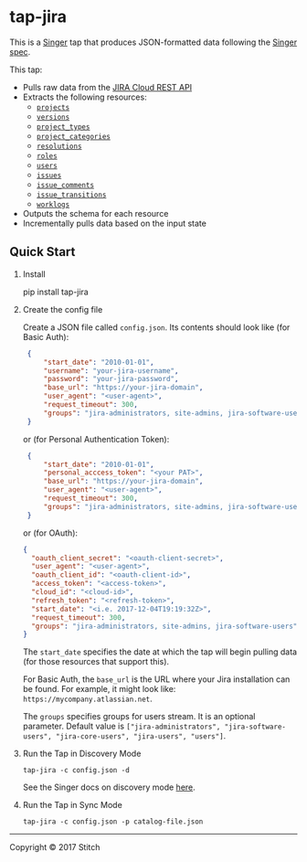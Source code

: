 # tap-jira

This is a [Singer](https://singer.io) tap that produces JSON-formatted data
following the [Singer
spec](https://github.com/singer-io/getting-started/blob/master/SPEC.md).

This tap:

- Pulls raw data from the [JIRA Cloud REST
  API](https://docs.atlassian.com/jira/REST/cloud/#api/2/)
- Extracts the following resources:
  - [`projects`](https://docs.atlassian.com/jira/REST/cloud/#api/2/project-getAllProjects)
  - [`versions`](https://docs.atlassian.com/jira/REST/cloud/#api/2/project-getProjectVersionsPaginated)
  - [`project_types`](https://docs.atlassian.com/jira/REST/cloud/#api/2/project/type-getAllProjectTypes)
  - [`project_categories`](https://docs.atlassian.com/jira/REST/cloud/#api/2/projectCategory-getAllProjectCategories)
  - [`resolutions`](https://docs.atlassian.com/jira/REST/cloud/#api/2/resolution-getResolutions)
  - [`roles`](https://docs.atlassian.com/jira/REST/cloud/#api/2/role-getProjectRoles)
  - [`users`](https://docs.atlassian.com/jira/REST/cloud/#api/2/user-findUsers)
  - [`issues`](https://docs.atlassian.com/jira/REST/cloud/#api/2/search-search)
  - [`issue_comments`](https://docs.atlassian.com/jira/REST/cloud/#api/2/search-search)
  - [`issue_transitions`](https://docs.atlassian.com/jira/REST/cloud/#api/2/search-search)  
  - [`worklogs`](https://docs.atlassian.com/jira/REST/cloud/#api/2/worklog-getWorklogsForIds)
- Outputs the schema for each resource
- Incrementally pulls data based on the input state

## Quick Start

1. Install

    pip install tap-jira

2. Create the config file

   Create a JSON file called `config.json`. Its contents should look like
   (for Basic Auth):

   ```json
    {
        "start_date": "2010-01-01",
        "username": "your-jira-username",
        "password": "your-jira-password",
        "base_url": "https://your-jira-domain",
        "user_agent": "<user-agent>",
        "request_timeout": 300,
        "groups": "jira-administrators, site-admins, jira-software-users"
    }
    ```

   or (for Personal Authentication Token):

   ```json
    {
        "start_date": "2010-01-01",
        "personal_acccess_token": "<your PAT>",
        "base_url": "https://your-jira-domain",
        "user_agent": "<user-agent>",
        "request_timeout": 300,
        "groups": "jira-administrators, site-admins, jira-software-users"
    }
    ```

   or (for OAuth):

   ```json
   {
     "oauth_client_secret": "<oauth-client-secret>",
     "user_agent": "<user-agent>",
     "oauth_client_id": "<oauth-client-id>",
     "access_token": "<access-token>",
     "cloud_id": "<cloud-id>",
     "refresh_token": "<refresh-token>",
     "start_date": "<i.e. 2017-12-04T19:19:32Z>",
     "request_timeout": 300,
     "groups": "jira-administrators, site-admins, jira-software-users"
   }
   ```

   The `start_date` specifies the date at which the tap will begin pulling data
   (for those resources that support this).

   For Basic Auth, the `base_url` is the URL where your Jira installation
   can be found. For example, it might look like:
   `https://mycompany.atlassian.net`.

   The `groups` specifies groups for users stream. It is an optional parameter. Default value is `["jira-administrators", "jira-software-users", "jira-core-users", "jira-users", "users"]`.

4. Run the Tap in Discovery Mode

   ```
   tap-jira -c config.json -d
   ```

   See the Singer docs on discovery mode
   [here](https://github.com/singer-io/getting-started/blob/master/docs/DISCOVERY_MODE.md#discovery-mode).

5. Run the Tap in Sync Mode

   ```
   tap-jira -c config.json -p catalog-file.json
   ```

---

Copyright &copy; 2017 Stitch
